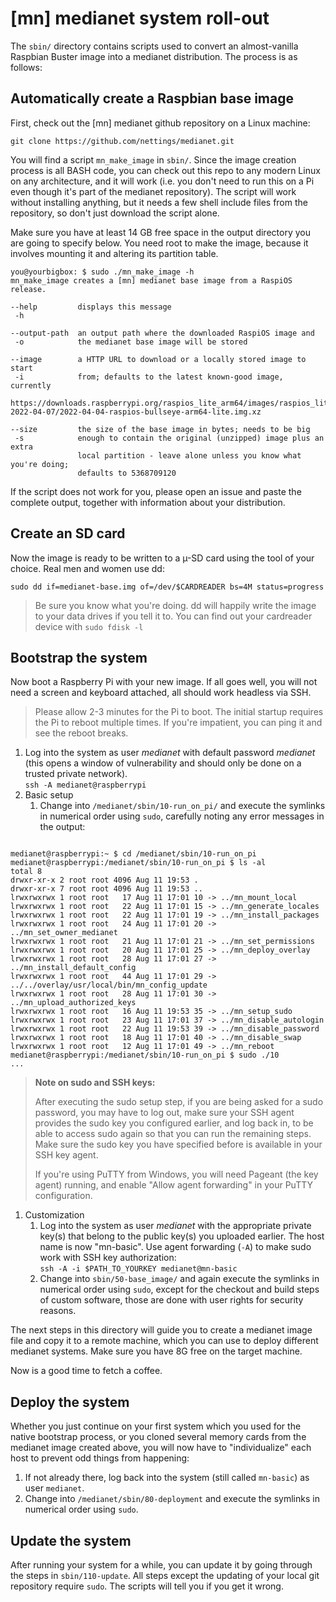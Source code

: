 # [mn] medianet system roll-out

The `sbin/` directory contains scripts used to convert an almost-vanilla
Raspbian Buster image into a medianet distribution. The process is as follows:

## Automatically create a Raspbian base image
First, check out the [mn] medianet github repository on a Linux machine:
```
git clone https://github.com/nettings/medianet.git
```
You will find a script `mn_make_image` in `sbin/`.
Since the image creation process is all BASH code, you can check out this repo 
to any modern Linux on any architecture, and it will work (i.e. you don't need
to run this on a Pi even though it's part of the medianet repository).
The script will work without installing anything, but it needs a few shell
include files from the repository, so don't just download the script alone.

Make sure you have at least 14 GB free space in the output directory you are
going to specify below. You need root to make the image, because it involves mounting
it and altering its partition table.
```
you@yourbigbox: $ sudo ./mn_make_image -h
mn_make_image creates a [mn] medianet base image from a RaspiOS release.

--help         displays this message
 -h

--output-path  an output path where the downloaded RaspiOS image and
 -o            the medianet base image will be stored

--image        a HTTP URL to download or a locally stored image to start
 -i            from; defaults to the latest known-good image, currently
               https://downloads.raspberrypi.org/raspios_lite_arm64/images/raspios_lite_arm64-2022-04-07/2022-04-04-raspios-bullseye-arm64-lite.img.xz

--size         the size of the base image in bytes; needs to be big
 -s            enough to contain the original (unzipped) image plus an extra
               local partition - leave alone unless you know what you're doing;
               defaults to 5368709120
```
If the script does not work for you, please open an issue and paste the complete output,
together with information about your distribution.

## Create an SD card
Now the image is ready to be written to a µ-SD card using the tool of your
choice. Real men and women use dd:
```
sudo dd if=medianet-base.img of=/dev/$CARDREADER bs=4M status=progress
```
> Be sure you know what you're doing. dd will happily write the image to your
> data drives if you tell it to. You can find out your cardreader device with
> `sudo fdisk -l`

## Bootstrap the system

Now boot a Raspberry Pi with your new image. If all goes well, you will not
need a screen and keyboard attached, all should work headless via SSH.

> Please allow 2-3 minutes for the Pi to boot. The initial startup
> requires the Pi to reboot multiple times. If you're impatient, you can
> ping it and see the reboot breaks.

1. Log into the system as user *medianet* with default password *medianet* (this
opens a window of vulnerability and should only be done on a trusted private
network).  
`ssh -A medianet@raspberrypi`
1. Basic setup
   1. Change into `/medianet/sbin/10-run_on_pi/` and execute the symlinks in
numerical order using ```sudo```, carefully noting any error messages in the
output:
```

medianet@raspberrypi:~ $ cd /medianet/sbin/10-run_on_pi
medianet@raspberrypi:/medianet/sbin/10-run_on_pi $ ls -al
total 8
drwxr-xr-x 2 root root 4096 Aug 11 19:53 .
drwxr-xr-x 7 root root 4096 Aug 11 19:53 ..
lrwxrwxrwx 1 root root   17 Aug 11 17:01 10 -> ../mn_mount_local
lrwxrwxrwx 1 root root   22 Aug 11 17:01 15 -> ../mn_generate_locales
lrwxrwxrwx 1 root root   22 Aug 11 17:01 19 -> ../mn_install_packages
lrwxrwxrwx 1 root root   24 Aug 11 17:01 20 -> ../mn_set_owner_medianet
lrwxrwxrwx 1 root root   21 Aug 11 17:01 21 -> ../mn_set_permissions
lrwxrwxrwx 1 root root   20 Aug 11 17:01 25 -> ../mn_deploy_overlay
lrwxrwxrwx 1 root root   28 Aug 11 17:01 27 -> ../mn_install_default_config
lrwxrwxrwx 1 root root   44 Aug 11 17:01 29 -> ../../overlay/usr/local/bin/mn_config_update
lrwxrwxrwx 1 root root   28 Aug 11 17:01 30 -> ../mn_upload_authorized_keys
lrwxrwxrwx 1 root root   16 Aug 11 19:53 35 -> ../mn_setup_sudo
lrwxrwxrwx 1 root root   23 Aug 11 17:01 37 -> ../mn_disable_autologin
lrwxrwxrwx 1 root root   22 Aug 11 19:53 39 -> ../mn_disable_password
lrwxrwxrwx 1 root root   18 Aug 11 17:01 40 -> ../mn_disable_swap
lrwxrwxrwx 1 root root   12 Aug 11 17:01 49 -> ../mn_reboot
medianet@raspberrypi:/medianet/sbin/10-run_on_pi $ sudo ./10
...
``` 
    
> **Note on sudo and SSH keys:**
>
> After executing the sudo setup step, if you are being asked for a sudo
> password, you may have to log out, make sure your SSH agent provides the
> sudo key you configured earlier, and log back in, to be able to access
> sudo again so that you can run the remaining steps. Make sure the sudo key
> you have specified before is available in your SSH key agent.
>
> If you're using PuTTY from Windows, you will need Pageant (the key agent)
> running, and enable "Allow agent forwarding" in your PuTTY configuration.

1. Customization
   1. Log into the system as user *medianet* with the appropriate private
key(s) that belong to the public key(s) you uploaded earlier.
The host name is now "mn-basic". Use agent forwarding (`-A`) to make
sudo work with SSH key authorization:  
   `ssh -A -i $PATH_TO_YOURKEY medianet@mn-basic`
   1. Change into `sbin/50-base_image/` and again execute the
symlinks in numerical order using `sudo`, except for the checkout and build
steps of custom software, those are done with user rights for security reasons.  
   

The next steps in this directory will guide you to create a medianet image
file and copy it to a remote machine, which you can use to deploy different
medianet systems. Make sure you have 8G free on the target machine.

Now is a good time to fetch a coffee.

## Deploy the system
Whether you just continue on your first system which you used for the native
bootstrap process, or you cloned several memory cards from the medianet
image created above, you will now have to "individualize" each host to
prevent odd things from happening:

   1. If not already there, log back into the system (still called
`mn-basic`) as user `medianet`.
   1. Change into `/medianet/sbin/80-deployment` and execute the
symlinks in numerical order using `sudo`.

## Update the system
After running your system for a while, you can update it by going through the
steps in `sbin/110-update`. All steps except the updating of
your local git repository require `sudo`. The scripts will tell you if you get
it wrong.

